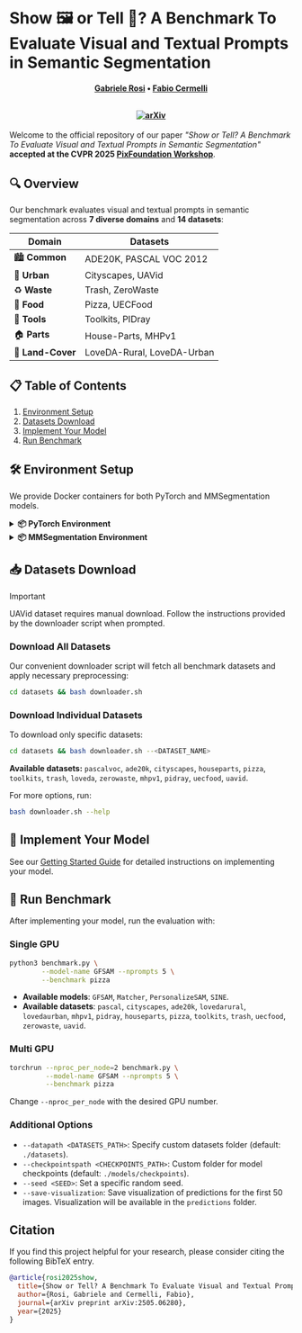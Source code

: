 # Show 🖼️ or Tell 📝? A Benchmark To Evaluate Visual and Textual Prompts in Semantic Segmentation

<h4 align="center">
  <a href="https://scholar.google.com/citations?user=8AfX1GcAAAAJ">Gabriele Rosi</a> • <a href="https://fcdl94.github.io/">Fabio Cermelli</a>
  <br><br>
  
  [![arXiv](https://img.shields.io/badge/arXiv-2505.06280-b31b1b.svg?style=for-the-badge)](https://arxiv.org/abs/2505.06280)
    
</h4>

Welcome to the official repository of our paper _"Show or Tell? A Benchmark To Evaluate Visual and Textual Prompts in Semantic Segmentation"_ **accepted at the CVPR 2025 [PixFoundation Workshop](https://sites.google.com/view/pixfoundation)**.

## 🔍 Overview

Our benchmark evaluates visual and textual prompts in semantic segmentation across **7 diverse domains** and **14 datasets**:

| Domain | Datasets |
|--------|----------|
| 🏙️ **Common** | ADE20K, PASCAL VOC 2012 |
| 🚗 **Urban** | Cityscapes, UAVid |
| ♻️ **Waste** | Trash, ZeroWaste |
| 🍕 **Food** | Pizza, UECFood |
| 🔧 **Tools** | Toolkits, PIDray |
| 🏠 **Parts** | House-Parts, MHPv1 |
| 🌳 **Land-Cover** | LoveDA-Rural, LoveDA-Urban |

## 📋 Table of Contents

1. [Environment Setup](#-environment-setup)
2. [Datasets Download](#-datasets-download)
3. [Implement Your Model](#-implement-your-model)
4. [Run Benchmark](#-run-benchmark)

## 🛠️ Environment Setup

We provide Docker containers for both PyTorch and MMSegmentation models.

<details>
  <summary><b>📦 PyTorch Environment</b></summary>

  Our container is based on PyTorch 2.5.1 with CUDA 11.8 and Python 3.11.
  
  **Option 1: Pull from DockerHub**
  ```bash
  docker pull gabrysse/showortell:torch 
  ```

  **Option 2: Build locally**
  ```bash
  cd docker/pytorch && docker build -t gabrysse/showortell:torch .
  ```

  **Running the container**

  Via command line:
  ```bash
  docker run --name=showortell-torch --gpus all -it \
      -v ./ShowOrTell:/workspace/ShowOrTell \
      --shm-size=8G --ulimit memlock=-1 \
      gabrysse/showortell:torch
  ```

  Or using docker compose:
  ```bash
  cd docker/pytorch
  docker compose up -d
  docker attach showortell-torch
  ```
</details>

<details>
  <summary><b>📦 MMSegmentation Environment</b></summary>
  
  For MMSegmentation-based models, you'll need to set up the appropriate environment according to the model's requirements. Please refer to the installation instructions in each model's documentation.
</details>

## 📥 Datasets Download

> [!IMPORTANT]  
> UAVid dataset requires manual download. Follow the instructions provided by the downloader script when prompted.

### Download All Datasets

Our convenient downloader script will fetch all benchmark datasets and apply necessary preprocessing:

```bash
cd datasets && bash downloader.sh
```

### Download Individual Datasets

To download only specific datasets:

```bash
cd datasets && bash downloader.sh --<DATASET_NAME>
```

**Available datasets:** `pascalvoc`, `ade20k`, `cityscapes`, `houseparts`, `pizza`, `toolkits`, `trash`, `loveda`, `zerowaste`, `mhpv1`, `pidray`, `uecfood`, `uavid`.

For more options, run:
```bash
bash downloader.sh --help
```

## 🧩 Implement Your Model

See our [Getting Started Guide](models/README.md) for detailed instructions on implementing your model.

## 🚀 Run Benchmark

After implementing your model, run the evaluation with:

### Single GPU
```bash
python3 benchmark.py \
        --model-name GFSAM --nprompts 5 \
        --benchmark pizza
```

- **Available models**: `GFSAM`, `Matcher`, `PersonalizeSAM`, `SINE`. 
- **Available datasets**: `pascal`, `cityscapes`, `ade20k`, `lovedarural`, `lovedaurban`, `mhpv1`, `pidray`, `houseparts`, `pizza`, `toolkits`, `trash`, `uecfood`, `zerowaste`, `uavid`.

### Multi GPU
```bash
torchrun --nproc_per_node=2 benchmark.py \
         --model-name GFSAM --nprompts 5 \
         --benchmark pizza
```

Change `--nproc_per_node` with the desired GPU number.

### Additional Options

- `--datapath <DATASETS_PATH>`: Specify custom datasets folder (default: `./datasets`).
- `--checkpointspath <CHECKPOINTS_PATH>`: Custom folder for model checkpoints (default: `./models/checkpoints`).
- `--seed <SEED>`: Set a specific random seed.
- `--save-visualization`: Save visualization of predictions for the first 50 images. Visualization will be available in the `predictions` folder.

## Citation
If you find this project helpful for your research, please consider citing the following BibTeX entry.

```BibTeX
@article{rosi2025show,
  title={Show or Tell? A Benchmark To Evaluate Visual and Textual Prompts in Semantic Segmentation},
  author={Rosi, Gabriele and Cermelli, Fabio},
  journal={arXiv preprint arXiv:2505.06280},
  year={2025}
}
```
